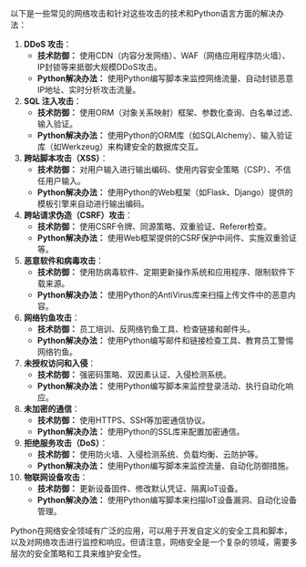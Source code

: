  

以下是一些常见的网络攻击和针对这些攻击的技术和Python语言方面的解决办法：

1. **DDoS 攻击**：
    - **技术防御：** 使用CDN（内容分发网络）、WAF（网络应用程序防火墙）、IP封锁等来抵御大规模DDoS攻击。
    - **Python解决办法：** 使用Python编写脚本来监控网络流量、自动封锁恶意IP地址、实时分析攻击流量。
2. **SQL 注入攻击**：
    - **技术防御：** 使用ORM（对象关系映射）框架、参数化查询、白名单过滤、输入验证。
    - **Python解决办法：** 使用Python的ORM库（如SQLAlchemy）、输入验证库（如Werkzeug）来构建安全的数据库交互。
3. **跨站脚本攻击（XSS）**：
    - **技术防御：** 对用户输入进行输出编码、使用内容安全策略（CSP）、不信任用户输入。
    - **Python解决办法：** 使用Python的Web框架（如Flask、Django）提供的模板引擎来自动进行输出编码。
4. **跨站请求伪造（CSRF）攻击**：
    - **技术防御：** 使用CSRF令牌、同源策略、双重验证、Referer检查。
    - **Python解决办法：** 使用Web框架提供的CSRF保护中间件、实施双重验证等。
5. **恶意软件和病毒攻击**：
    - **技术防御：** 使用防病毒软件、定期更新操作系统和应用程序、限制软件下载来源。
    - **Python解决办法：** 使用Python的AntiVirus库来扫描上传文件中的恶意内容。
6. **网络钓鱼攻击**：
    - **技术防御：** 员工培训、反网络钓鱼工具、检查链接和邮件头。
    - **Python解决办法：** 使用Python编写邮件和链接检查工具、教育员工警惕网络钓鱼。
7. **未授权访问和入侵**：
    - **技术防御：** 强密码策略、双因素认证、入侵检测系统。
    - **Python解决办法：** 使用Python编写脚本来监控登录活动、执行自动化响应。
8. **未加密的通信**：
    - **技术防御：** 使用HTTPS、SSH等加密通信协议。
    - **Python解决办法：** 使用Python的SSL库来配置加密通信。
9. **拒绝服务攻击（DoS）**：
    - **技术防御：** 使用防火墙、入侵检测系统、负载均衡、云防护等。
    - **Python解决办法：** 使用Python编写脚本来监控流量、自动化防御措施。
10. **物联网设备攻击**：
    - **技术防御：** 更新设备固件、修改默认凭证、隔离IoT设备。
    - **Python解决办法：** 使用Python编写脚本来扫描IoT设备漏洞、自动化设备管理。

Python在网络安全领域有广泛的应用，可以用于开发自定义的安全工具和脚本，以及对网络攻击进行监控和响应。但请注意，网络安全是一个复杂的领域，需要多层次的安全策略和工具来维护安全性。